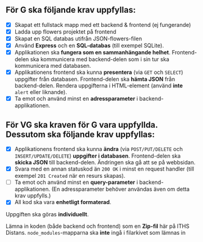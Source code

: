 ## För G ska följande krav uppfyllas:

- [x]  Skapat ett fullstack mapp med ett backend & frontend (ej fungerande)
- [x]  Ladda upp flowers projektet på frontend
- [x]  Skapat en SQL databas utifrån JSON-flowers-filen
- [x]  Använd **Express** och en **SQL-databas** (till exempel SQLite).
- [x]  Applikationen ska **fungera som en sammanhängande helhet**. Frontend-delen ska kommunicera med backend-delen som i sin tur ska kommunicera med databasen.
- [x]  Applikationens frontend ska kunna **presentera** (via `GET` och `SELECT`) uppgifter från databasen. Frontend-delen ska **hämta JSON** från backend-delen. Rendera uppgifterna i HTML-element (använd **inte** `alert` eller liknande).
- [x]  Ta emot och använd minst en **adressparameter** i backend-applikationen.

## För VG ska kraven för G vara uppfyllda. Dessutom ska följande krav uppfyllas:

- [x]  Applikationens frontend ska kunna **ändra** (via `POST/PUT/DELETE` och `INSERT/UPDATE/DELETE`) **uppgifter i databasen**. Frontend-delen ska **skicka JSON** till backend-delen. Ändringen ska gå att se på webbsidan.
- [x]  Svara med en annan statuskod än `200 OK` i minst en request handler (till exempel `201 Created` när en resurs skapas).
- [ ]  Ta emot och använd minst en **query-parameter** i backend-applikationen. (En adressparameter behöver användas även om detta krav uppfylls.)
- [x]  All kod ska vara **enhetligt formaterad**.

Uppgiften ska göras **individuellt**.

Lämna in koden (både backend och frontend) som en **Zip-fil** här på ITHS Distans. `node_modules`-mapparna ska **inte** ingå i filarkivet som lämnas in
